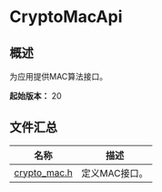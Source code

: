 # CryptoMacApi

## 概述

为应用提供MAC算法接口。

**起始版本：** 20

## 文件汇总

| 名称 | 描述 |
| -- | -- |
| [crypto_mac.h](capi-crypto-mac-h.md) | 定义MAC接口。 |
